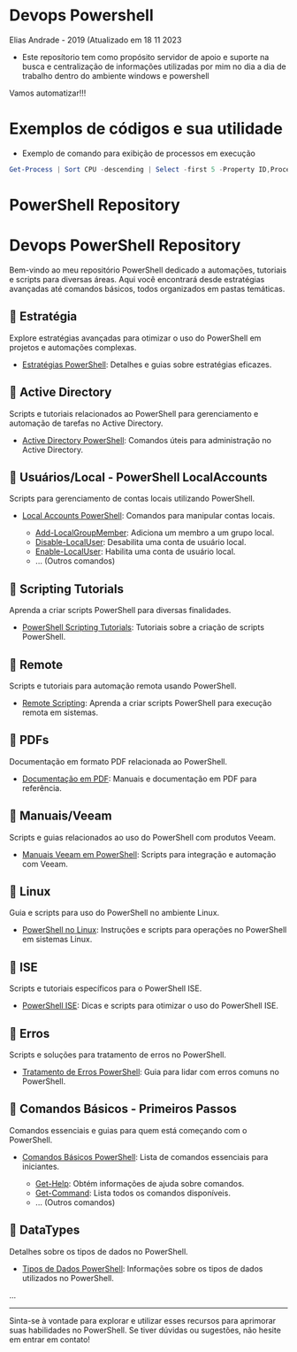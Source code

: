 # Devops Powershell

Elias Andrade - 2019 (Atualizado em 18 11 2023

- Este reposítorio tem como propósito servidor de apoio e suporte na busca e centralização de informações utilizadas por mim no dia  a dia de trabalho dentro do ambiente windows e powershell


Vamos automatizar!!! 

# Exemplos de códigos e sua utilidade

- Exemplo de comando para exibição de processos em execução

```powershell
Get-Process | Sort CPU -descending | Select -first 5 -Property ID,ProcessName,CPU | format-table -autosize
``` 
# PowerShell Repository

# Devops PowerShell Repository

Bem-vindo ao meu repositório PowerShell dedicado a automações, tutoriais e scripts para diversas áreas. Aqui você encontrará desde estratégias avançadas até comandos básicos, todos organizados em pastas temáticas.

## 📁 Estratégia

Explore estratégias avançadas para otimizar o uso do PowerShell em projetos e automações complexas.

- [Estratégias PowerShell](Tutoriais/Estratégia/README.md): Detalhes e guias sobre estratégias eficazes.

## 📁 Active Directory

Scripts e tutoriais relacionados ao PowerShell para gerenciamento e automação de tarefas no Active Directory.

- [Active Directory PowerShell](Tutoriais/Active%20Directory/README.md): Comandos úteis para administração no Active Directory.

## 📁 Usuários/Local - PowerShell LocalAccounts

Scripts para gerenciamento de contas locais utilizando PowerShell.

- [Local Accounts PowerShell](Tutoriais/Usuários/Local%20-PowerShell%20LocalAccounts-/README.md): Comandos para manipular contas locais.

  - [Add-LocalGroupMember](Tutoriais/Usuários/Local%20-PowerShell%20LocalAccounts-/Add-LocalGroupMember.txt): Adiciona um membro a um grupo local.
  - [Disable-LocalUser](Tutoriais/Usuários/Local%20-PowerShell%20LocalAccounts-/Disable-LocalUser.txt): Desabilita uma conta de usuário local.
  - [Enable-LocalUser](Tutoriais/Usuários/Local%20-PowerShell%20LocalAccounts-/Enable-LocalUser.txt): Habilita uma conta de usuário local.
  - ... (Outros comandos)

## 📁 Scripting Tutorials

Aprenda a criar scripts PowerShell para diversas finalidades.

- [PowerShell Scripting Tutorials](scripting%20tutorials/README.md): Tutoriais sobre a criação de scripts PowerShell.

## 📁 Remote

Scripts e tutoriais para automação remota usando PowerShell.

- [Remote Scripting](remote/README.md): Aprenda a criar scripts PowerShell para execução remota em sistemas.

## 📁 PDFs

Documentação em formato PDF relacionada ao PowerShell.

- [Documentação em PDF](pdfs/README.md): Manuais e documentação em PDF para referência.

## 📁 Manuais/Veeam

Scripts e guias relacionados ao uso do PowerShell com produtos Veeam.

- [Manuais Veeam em PowerShell](manuais/veeam/README.md): Scripts para integração e automação com Veeam.

## 📁 Linux

Guia e scripts para uso do PowerShell no ambiente Linux.

- [PowerShell no Linux](linux/README.md): Instruções e scripts para operações no PowerShell em sistemas Linux.

## 📁 ISE

Scripts e tutoriais específicos para o PowerShell ISE.

- [PowerShell ISE](ise/README.md): Dicas e scripts para otimizar o uso do PowerShell ISE.

## 📁 Erros

Scripts e soluções para tratamento de erros no PowerShell.

- [Tratamento de Erros PowerShell](erros/README.md): Guia para lidar com erros comuns no PowerShell.

## 📁 Comandos Básicos - Primeiros Passos

Comandos essenciais e guias para quem está começando com o PowerShell.

- [Comandos Básicos PowerShell](comandos%20básicos%20-%20primeiros%20passos/README.md): Lista de comandos essenciais para iniciantes.

  - [Get-Help](comandos%20básicos%20-%20primeiros%20passos/Get-Help.txt): Obtém informações de ajuda sobre comandos.
  - [Get-Command](comandos%20básicos%20-%20primeiros%20passos/Get-Command.txt): Lista todos os comandos disponíveis.
  - ... (Outros comandos)

## 📁 DataTypes

Detalhes sobre os tipos de dados no PowerShell.

- [Tipos de Dados PowerShell](datatypes/README.md): Informações sobre os tipos de dados utilizados no PowerShell.

...

---

Sinta-se à vontade para explorar e utilizar esses recursos para aprimorar suas habilidades no PowerShell. Se tiver dúvidas ou sugestões, não hesite em entrar em contato!
